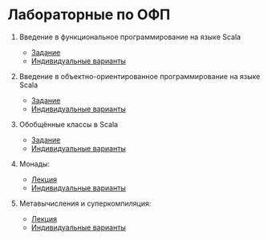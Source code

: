 Лабораторные по ОФП
===================

1. Введение в функциональное программирование на языке Scala

   * [Задание](lab1.pdf)
   * [Индивидуальные варианты](lab1_tasks.pdf)

2. Введение в объектно-ориентированное программирование на языке Scala

   * [Задание](lab2.pdf)
   * [Индивидуальные варианты](lab2_tasks.pdf)

3. Обобщённые классы в Scala

   * [Задание](lab3.pdf)
   * [Индивидуальные варианты](lab3_tasks.pdf)

4. Монады:

   * [Лекция](lect7.md)
   * [Индивидуальные варианты](lab4.md)

5. Метавычисления и суперкомпиляция:

   * [Лекция](lect8.md)
   * [Индивидуальные варианты](lab5.md)
